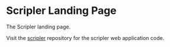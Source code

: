Scripler Landing Page
=========
The Scripler landing page.

Visit the [scripler](https://github.com/Scripler/scripler/) repository for the scripler web application code.